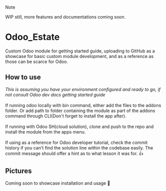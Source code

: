 > [!NOTE]
> WIP still, more features and documentations coming soon.

# Odoo_Estate
Custom Odoo module for getting started guide, uploading to GitHub
as a showcase for basic custom module development, and as a reference 
as those can be scarce for Odoo.

## How to use
*This is assuming you have your environment configured and ready to go, if not consult
Odoo dev docs getting started guide*
<br>
<br>
If running odoo locally with bin command, either add the 
files to the addons folder. Or add path to folder containing the module
as part of the addons command through CLI(Don't forget to install the app after).
<br>
<br>
If running with Odoo SH(cloud solution), clone and push to the
repo and install the module from the apps menu.
<br>
<br>
If using as a reference for Odoo developer tutorial, check the commit history if you can't find the solution line 
within the codebase easily.
The commit message should offer a hint as to what lesson it was for. :thumbsup:

## Pictures
Coming soon to showcase installation and usage :construction_worker:


